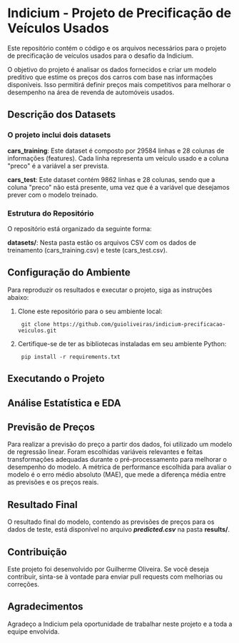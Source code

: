 # Indicium - Projeto de Precificação de Veículos Usados

Este repositório contém o código e os arquivos necessários para o projeto de precificação de veículos usados para o desafio da Indicium.

O objetivo do projeto é analisar os dados fornecidos e criar um modelo preditivo que estime os preços dos carros com base nas informações disponíveis. Isso permitirá definir preços mais competitivos para melhorar o desempenho na área de revenda de automóveis usados.

## Descrição dos Datasets

### O projeto inclui dois datasets

**cars_training**: Este dataset é composto por 29584 linhas e 28 colunas de informações (features). Cada linha representa um veículo usado e a coluna "preco" é a variável a ser prevista.

**cars_test**: Este dataset contém 9862 linhas e 28 colunas, sendo que a coluna "preco" não está presente, uma vez que é a variável que desejamos prever com o modelo treinado.

### Estrutura do Repositório

O repositório está organizado da seguinte forma:

**datasets/**: Nesta pasta estão os arquivos CSV com os dados de treinamento (cars_training.csv) e teste (cars_test.csv).

## Configuração do Ambiente

Para reproduzir os resultados e executar o projeto, siga as instruções abaixo:

1. Clone este repositório para o seu ambiente local:

        git clone https://github.com/guioliveiras/indicium-precificacao-veiculos.git

2. Certifique-se de ter as bibliotecas instaladas em seu ambiente Python:

        pip install -r requirements.txt

## Executando o Projeto

## Análise Estatística e EDA

## Previsão de Preços

Para realizar a previsão do preço a partir dos dados, foi utilizado um modelo de regressão linear. Foram escolhidas variáveis relevantes e feitas transformações adequadas durante o pré-processamento para melhorar o desempenho do modelo. A métrica de performance escolhida para avaliar o modelo é o erro médio absoluto (MAE), que mede a diferença média entre as previsões e os preços reais.

## Resultado Final

O resultado final do modelo, contendo as previsões de preços para os dados de teste, está disponível no arquivo ***predicted.csv*** na pasta **results/**.

## Contribuição

Este projeto foi desenvolvido por Guilherme Oliveira. Se você deseja contribuir, sinta-se à vontade para enviar pull requests com melhorias ou correções.

## Agradecimentos

Agradeço a Indicium pela oportunidade de trabalhar neste projeto e a toda a equipe envolvida.
